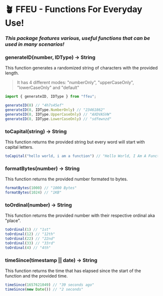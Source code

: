# 🪴 FFEU - Functions For Everyday Use!
### *This package features various, useful functions that can be used in many scenarios!*

### generateID(number, IDType) -> String
This function generates a randomized string of characters with the provided length.

> It has 4 different modes: "numberOnly", "upperCaseOnly", "lowerCaseOnly" and "default"
```ts
import { generateID, IDType } from "ffeu";

generateID(8) // "4h7s45ef"
generateID(8, IDType.NumberOnly) // "23461862"
generateID(8, IDType.UpperCaseOnly) // "AXDVASVW"
generateID(8, IDType.LowerCaseOnly) // "sdfewnzd"

```

### toCapital(string) -> String
This function returns the provided string but every word will start with capital letters.
```ts
toCapital("hello world, i am a function") // "Hello World, I Am A Function"
```

### formatBytes(number) -> String
This function returns the provided number formated to bytes.
```ts
formatBytes(1000) // "1000 Bytes"
formatBytes(1024) // "1KB"
```

### toOrdinal(number) -> String
This function returns the provided number with their respective ordinal aka "place".
```ts
toOrdinal(1) // "1st"
toOrdinal(12) // "12th"
toOrdinal(22) // "22nd"
toOrdinal(33) // "33rd"
toOrdinal(4) // "4th"
```

### timeSince(timestamp || date) -> String
This function returns the time that has elapsed since the start of the function and the provided time.
```ts
timeSince(1657621049) // "39 seconds ago"
timeSince(new Date()) // "2 seconds"
```
